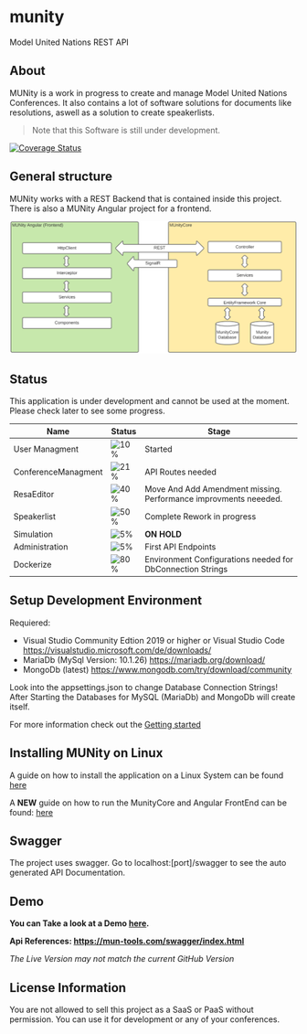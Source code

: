 # munity
Model United Nations REST API

## About
MUNity is a work in progress to create and manage Model United Nations Conferences. It also contains a lot of software solutions for documents like resolutions, aswell as a solution to create speakerlists.

> Note that this Software is still under development.

[![Coverage Status](https://coveralls.io/repos/github/PeerConradi/munity/badge.svg?branch=master)](https://coveralls.io/github/PeerConradi/munity?branch=master)

## General structure

MUNity works with a REST Backend that is contained inside this project. There is also a MUNity Angular project for a frontend.

![](/Documentation/img/GeneralStructure.png)

## Status
This application is under development and cannot be used at the moment. Please check later to see some progress.


| Name                | Status                              | Stage                                                            |
| ------------------- | ----------------------------------- | ---------------------------------------------------------------- |
| User Managment      | ![10%](https://progress-bar.dev/10) | Started                                                          |
| ConferenceManagment | ![21%](https://progress-bar.dev/21) | API Routes needed                                                |
| ResaEditor          | ![40%](https://progress-bar.dev/40) | Move And Add Amendment missing. Performance improvments neeeded. |
| Speakerlist         | ![50%](https://progress-bar.dev/50) | Complete Rework in progress                                      |
| Simulation          | ![5%](https://progress-bar.dev/5)   | __ON HOLD__                                                      |
| Administration      | ![5%](https://progress-bar.dev/5)   | First API Endpoints                                              |
| Dockerize           | ![80%](https://progress-bar.dev/80) | Environment Configurations needed for DbConnection Strings       |

## Setup Development Environment
Requiered: 
* Visual Studio Community Edtion 2019 or higher or Visual Studio Code https://visualstudio.microsoft.com/de/downloads/
* MariaDb (MySql Version: 10.1.26) https://mariadb.org/download/
* MongoDb (latest) https://www.mongodb.com/try/download/community

Look into the appsettings.json to change Database Connection Strings!
After Starting the Databases for MySQL (MariaDb) and MongoDb will create itself.

For more information check out the [Getting started](Documentation/GettingStarted.md)

## Installing MUNity on Linux

A guide on how to install the application on a Linux System can 
be found [here](Documentation/installation.md)

A __NEW__ guide on how to run the MunityCore and Angular FrontEnd can be found: [here](Documentation/docker.md)

## Swagger

The project uses swagger. Go to localhost:[port]/swagger to see the auto generated API Documentation.

## Demo

__You can Take a look at a Demo [here](https://mun-tools.com).__

__Api References: https://mun-tools.com/swagger/index.html__

_The Live Version may not match the current GitHub Version_

## License Information

You are not allowed to sell this project as a SaaS or PaaS without permission. You can use it for development or any of your conferences.



